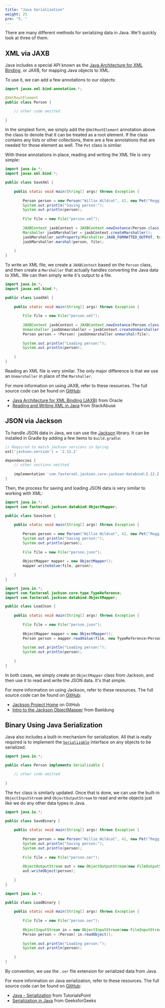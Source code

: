 ```yaml
---
title: "Java Serialization"
weight: 25
pre: "5. "
---
```

There are many different methods for serializing data in Java. We'll quickly look at three of them. 

## XML via JAXB

Java includes a special API known as the [Java Architecture for XML Binding](https://www.oracle.com/technical-resources/articles/javase/jaxb.html), or JAXB, for mapping Java objects to XML. 

To use it, we can add a few annotations to our objects:

```java
import javax.xml.bind.annotation.*;

@XmlRootElement
public class Person {

    // other code omitted
    
}
```

In the simplest form, we simply add the `@XmlRootElement` annotation above the class to denote that it can be treated as a root element. If the class contains any lists or other collections, there are a few annotations that are needed for those element as well. The `Pet` class is similar.

With these annotations in place, reading and writing the XML file is very simple:

```java
import java.io.*;
import javax.xml.bind.*;

public class SaveXml {
    
    public static void main(String[] args) throws Exception {
        
        Person person = new Person("Willie Wildcat", 42, new Pet("Reggie", 4, "Shorkie"));
        System.out.println("Saving person:");
        System.out.println(person);
        
        File file = new File("person.xml");
        
        JAXBContext jaxbContext = JAXBContext.newInstance(Person.class);
        Marshaller jaxbMarshaller = jaxbContext.createMarshaller();
        jaxbMarshaller.setProperty(Marshaller.JAXB_FORMATTED_OUTPUT, true);
        jaxbMarshaller.marshal(person, file);
        
    }
}
```

To write an XML file, we create a `JAXBContext` based on the `Person` class, and then create a `Marshaller` that actually handles converting the Java data to XML. We can then simply write it's output to a file.

```java
import java.io.*;
import javax.xml.bind.*;

public class LoadXml {
    
    public static void main(String[] args) throws Exception {
        
        File file = new File("person.xml");
        
        JAXBContext jaxbContext = JAXBContext.newInstance(Person.class);
        Unmarshaller jaxbUnmarshaller = jaxbContext.createUnmarshaller();
        Person person = (Person) jaxbUnmarshaller.unmarshal(file);
        
        System.out.println("Loading person:");
        System.out.println(person);
        
    }
}
```

Reading an XML file is very similar. The only major difference is that we use an `Unmarshaller` in place of the `Marshaller`. 

For more information on using JAXB, refer to these resources. The full source code can be found on [GitHub](https://github.com/K-State-Computational-Core/serialization-examples-java/tree/main/xml):

* [Java Architecture for XML Binding (JAXB)](https://www.oracle.com/technical-resources/articles/javase/jaxb.html) from Oracle
* [Reading and Writing XML in Java](https://stackabuse.com/reading-and-writing-xml-in-java/) from StackAbuse

## JSON via Jackson

To handle JSON data in Java, we can use the [Jackson](https://github.com/FasterXML/jackson) library. It can be installed in Gradle by adding a few items to `build.gradle`:

```groovy
// Required to match Jackson versions in Spring
ext['jackson.version'] = '2.12.2'

dependencies {
    // other sections omitted
    
    implementation 'com.fasterxml.jackson.core:jackson-databind:2.12.2'
}
```

Then, the process for saving and loading JSON data is very similar to working with XML:

```java
import java.io.*;
import com.fasterxml.jackson.databind.ObjectMapper;

public class SaveJson {
    
    public static void main(String[] args) throws Exception {
        
        Person person = new Person("Willie Wildcat", 42, new Pet("Reggie", 4, "Shorkie"));
        System.out.println("Saving person:");
        System.out.println(person);
        
        File file = new File("person.json");
        
        ObjectMapper mapper = new ObjectMapper();
        mapper.writeValue(file, person);
        
    }
}
```

```java
import java.io.*;
import com.fasterxml.jackson.core.type.TypeReference;
import com.fasterxml.jackson.databind.ObjectMapper;

public class LoadJson {
    
    public static void main(String[] args) throws Exception {
        
        File file = new File("person.json");
        
        ObjectMapper mapper = new ObjectMapper();
        Person person = mapper.readValue(file, new TypeReference<Person>(){});       
        
        System.out.println("Loading person:");
        System.out.println(person);
        
    }
}
```

In both cases, we simply create an `ObjectMapper` class from Jackson, and then use it to read and write the JSON data. It's that simple.

For more information on using Jackson, refer to these resources. The full source code can be found on [GitHub](https://github.com/K-State-Computational-Core/serialization-examples-java/tree/main/json):

* [Jackson Project Home](https://github.com/FasterXML/jackson) on GitHub
* [Intro to the Jackson ObjectMapper](https://www.baeldung.com/jackson-object-mapper-tutorial) from Baeldung

## Binary Using Java Serialization

Java also includes a built-in mechanism for serialization. All that is really required is to implement the [`Serializable`](https://docs.oracle.com/javase/8/docs/api/java/io/Serializable.html) interface on any objects to be serialized. 

```java
import java.io.*;

public class Person implements Serializable {

    // other code omitted
    
}
```

The `Pet` class is similarly updated. Once that is done, we can use the built-in `ObjectInputStream` and `ObjectOutputStream` to read and write objects just like we do any other data types in Java.

```java
import java.io.*;

public class SaveBinary {
    
    public static void main(String[] args) throws Exception {
        
        Person person = new Person("Willie Wildcat", 42, new Pet("Reggie", 4, "Shorkie"));
        System.out.println("Saving person:");
        System.out.println(person);
        
        File file = new File("person.ser");
        
        ObjectOutputStream out = new ObjectOutputStream(new FileOutputStream(file));
        out.writeObject(person);
        
    }
}
```

```java
import java.io.*;

public class LoadBinary {
    
    public static void main(String[] args) throws Exception {
        
        File file = new File("person.ser");
        
        ObjectInputStream in = new ObjectInputStream(new FileInputStream(file));
        Person person = (Person) in.readObject();
        
        System.out.println("Loading person:");
        System.out.println(person);
        
    }
}
```

By convention, we use the `.ser` file extension for serialized data from Java. 

For more information on Java serialization, refer to these resources. The full source code can be found on [GitHub](https://github.com/K-State-Computational-Core/serialization-examples-java/tree/main/binary):

* [Java - Serialization](https://www.tutorialspoint.com/java/java_serialization.htm) from TutorialsPoint
* [Serialization in Java](https://www.geeksforgeeks.org/serialization-in-java/) from GeeksforGeeks

